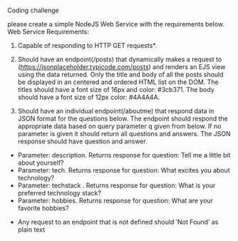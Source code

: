 Coding challenge

please create a simple NodeJS Web Service with the requirements below.
Web Service Requirements:

1) Capable of responding to HTTP GET requests*.

2) Should have an endpoint(/posts) that dynamically makes a request to (https://jsonplaceholder.typicode.com/posts) and renders an EJS view using the data returned. Only the title and body of all the posts should be displayed in an centered and ordered HTML list on the DOM. The titles should have a font size of 16px and color: #3cb371. The body should have a font size of 12px color: #4A4A4A.

3) Should have an individual endpoint(/aboutme) that respond data in JSON format for the questions below. The endpoint should respond the appropriate data based on query parameter q given from below. If no parameter is given it should return all questions and answers. The JSON response should have question and answer.

- Parameter: description. Returns response for question: Tell me a little bit about yourself?
- Parameter: tech. Returns response for question: What excites you about technology? 
- Parameter: techstack . Returns response for question: What is your preferred technology stack?
- Parameter: hobbies. Returns response for question: What are your favorite hobbies?

* Any request to an endpoint that is not defined should ‘Not Found’ as plain text
